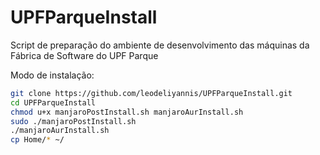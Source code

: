 # UPFParqueInstall
Script de preparação do ambiente de desenvolvimento das máquinas da Fábrica de Software do UPF Parque

Modo de instalação:
```bash
git clone https://github.com/leodeliyannis/UPFParqueInstall.git
cd UPFParqueInstall
chmod u+x manjaroPostInstall.sh manjaroAurInstall.sh
sudo ./manjaroPostInstall.sh
./manjaroAurInstall.sh
cp Home/* ~/
```
